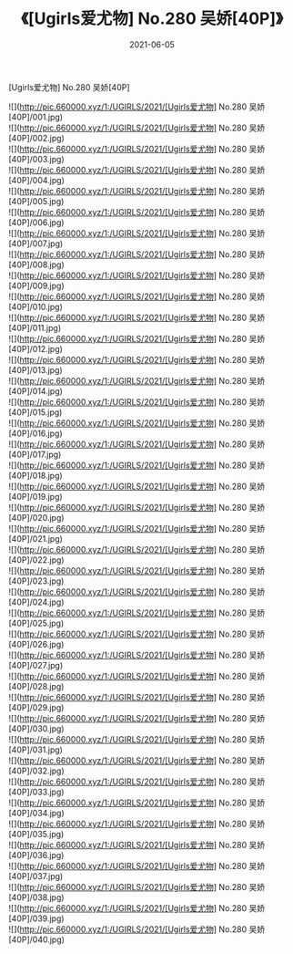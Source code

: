 ﻿---
layout: post
title:  《[Ugirls爱尤物] No.280 吴娇[40P]》
date:   2021-06-05
img: http://pic.660000.xyz/1:/UGIRLS/2021/[Ugirls爱尤物] No.280 吴娇[40P]/000.jpg
categories: [美女, 清纯, 唯美]
---

[Ugirls爱尤物] No.280 吴娇[40P]

  ![](http://pic.660000.xyz/1:/UGIRLS/2021/[Ugirls爱尤物] No.280 吴娇[40P]/001.jpg) <br> ![](http://pic.660000.xyz/1:/UGIRLS/2021/[Ugirls爱尤物] No.280 吴娇[40P]/002.jpg) <br> ![](http://pic.660000.xyz/1:/UGIRLS/2021/[Ugirls爱尤物] No.280 吴娇[40P]/003.jpg) <br> ![](http://pic.660000.xyz/1:/UGIRLS/2021/[Ugirls爱尤物] No.280 吴娇[40P]/004.jpg) <br> ![](http://pic.660000.xyz/1:/UGIRLS/2021/[Ugirls爱尤物] No.280 吴娇[40P]/005.jpg) <br> ![](http://pic.660000.xyz/1:/UGIRLS/2021/[Ugirls爱尤物] No.280 吴娇[40P]/006.jpg) <br> ![](http://pic.660000.xyz/1:/UGIRLS/2021/[Ugirls爱尤物] No.280 吴娇[40P]/007.jpg) <br> ![](http://pic.660000.xyz/1:/UGIRLS/2021/[Ugirls爱尤物] No.280 吴娇[40P]/008.jpg) <br> ![](http://pic.660000.xyz/1:/UGIRLS/2021/[Ugirls爱尤物] No.280 吴娇[40P]/009.jpg) <br> ![](http://pic.660000.xyz/1:/UGIRLS/2021/[Ugirls爱尤物] No.280 吴娇[40P]/010.jpg) <br> ![](http://pic.660000.xyz/1:/UGIRLS/2021/[Ugirls爱尤物] No.280 吴娇[40P]/011.jpg) <br> ![](http://pic.660000.xyz/1:/UGIRLS/2021/[Ugirls爱尤物] No.280 吴娇[40P]/012.jpg) <br> ![](http://pic.660000.xyz/1:/UGIRLS/2021/[Ugirls爱尤物] No.280 吴娇[40P]/013.jpg) <br> ![](http://pic.660000.xyz/1:/UGIRLS/2021/[Ugirls爱尤物] No.280 吴娇[40P]/014.jpg) <br> ![](http://pic.660000.xyz/1:/UGIRLS/2021/[Ugirls爱尤物] No.280 吴娇[40P]/015.jpg) <br> ![](http://pic.660000.xyz/1:/UGIRLS/2021/[Ugirls爱尤物] No.280 吴娇[40P]/016.jpg) <br> ![](http://pic.660000.xyz/1:/UGIRLS/2021/[Ugirls爱尤物] No.280 吴娇[40P]/017.jpg) <br> ![](http://pic.660000.xyz/1:/UGIRLS/2021/[Ugirls爱尤物] No.280 吴娇[40P]/018.jpg) <br> ![](http://pic.660000.xyz/1:/UGIRLS/2021/[Ugirls爱尤物] No.280 吴娇[40P]/019.jpg) <br> ![](http://pic.660000.xyz/1:/UGIRLS/2021/[Ugirls爱尤物] No.280 吴娇[40P]/020.jpg) <br> ![](http://pic.660000.xyz/1:/UGIRLS/2021/[Ugirls爱尤物] No.280 吴娇[40P]/021.jpg) <br> ![](http://pic.660000.xyz/1:/UGIRLS/2021/[Ugirls爱尤物] No.280 吴娇[40P]/022.jpg) <br> ![](http://pic.660000.xyz/1:/UGIRLS/2021/[Ugirls爱尤物] No.280 吴娇[40P]/023.jpg) <br> ![](http://pic.660000.xyz/1:/UGIRLS/2021/[Ugirls爱尤物] No.280 吴娇[40P]/024.jpg) <br> ![](http://pic.660000.xyz/1:/UGIRLS/2021/[Ugirls爱尤物] No.280 吴娇[40P]/025.jpg) <br> ![](http://pic.660000.xyz/1:/UGIRLS/2021/[Ugirls爱尤物] No.280 吴娇[40P]/026.jpg) <br> ![](http://pic.660000.xyz/1:/UGIRLS/2021/[Ugirls爱尤物] No.280 吴娇[40P]/027.jpg) <br> ![](http://pic.660000.xyz/1:/UGIRLS/2021/[Ugirls爱尤物] No.280 吴娇[40P]/028.jpg) <br> ![](http://pic.660000.xyz/1:/UGIRLS/2021/[Ugirls爱尤物] No.280 吴娇[40P]/029.jpg) <br> ![](http://pic.660000.xyz/1:/UGIRLS/2021/[Ugirls爱尤物] No.280 吴娇[40P]/030.jpg) <br> ![](http://pic.660000.xyz/1:/UGIRLS/2021/[Ugirls爱尤物] No.280 吴娇[40P]/031.jpg) <br> ![](http://pic.660000.xyz/1:/UGIRLS/2021/[Ugirls爱尤物] No.280 吴娇[40P]/032.jpg) <br> ![](http://pic.660000.xyz/1:/UGIRLS/2021/[Ugirls爱尤物] No.280 吴娇[40P]/033.jpg) <br> ![](http://pic.660000.xyz/1:/UGIRLS/2021/[Ugirls爱尤物] No.280 吴娇[40P]/034.jpg) <br> ![](http://pic.660000.xyz/1:/UGIRLS/2021/[Ugirls爱尤物] No.280 吴娇[40P]/035.jpg) <br> ![](http://pic.660000.xyz/1:/UGIRLS/2021/[Ugirls爱尤物] No.280 吴娇[40P]/036.jpg) <br> ![](http://pic.660000.xyz/1:/UGIRLS/2021/[Ugirls爱尤物] No.280 吴娇[40P]/037.jpg) <br> ![](http://pic.660000.xyz/1:/UGIRLS/2021/[Ugirls爱尤物] No.280 吴娇[40P]/038.jpg) <br> ![](http://pic.660000.xyz/1:/UGIRLS/2021/[Ugirls爱尤物] No.280 吴娇[40P]/039.jpg) <br> ![](http://pic.660000.xyz/1:/UGIRLS/2021/[Ugirls爱尤物] No.280 吴娇[40P]/040.jpg) <br>